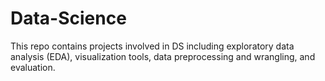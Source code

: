 # Data-Science
This repo contains projects involved in DS including exploratory data analysis (EDA), visualization tools, data preprocessing and wrangling, and evaluation.
